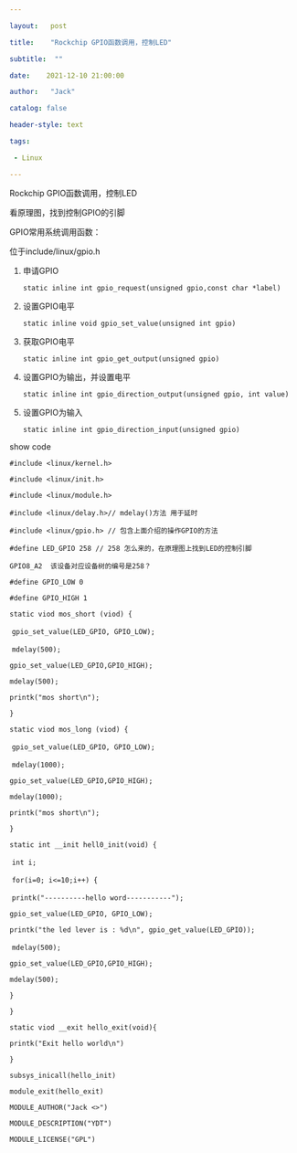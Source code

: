 ```yaml
---

layout:   post

title:    "Rockchip GPIO函数调用，控制LED"

subtitle:  ""

date:    2021-12-10 21:00:00

author:   "Jack"

catalog: false

header-style: text

tags:

 - Linux

---
```


Rockchip GPIO函数调用，控制LED

看原理图，找到控制GPIO的引脚

GPIO常用系统调用函数：

位于include/linux/gpio.h

1. 申请GPIO

   `static inline int gpio_request(unsigned gpio,const char *label)`

2. 设置GPIO电平

   `static inline void gpio_set_value(unsigned int gpio)`

3. 获取GPIO电平

   `static inline int gpio_get_output(unsigned gpio)`

4. 设置GPIO为输出，并设置电平

   `static inline int gpio_direction_output(unsigned gpio, int value)`

5. 设置GPIO为输入

   `static inline int gpio_direction_input(unsigned gpio)`



show code 

`#include <linux/kernel.h>`

`#include <linux/init.h>`

`#include <linux/module.h>`

`#include <linux/delay.h>// mdelay()方法 用于延时`

`#include <linux/gpio.h> // 包含上面介绍的操作GPIO的方法`

`#define LED_GPIO 258 // 258 怎么来的，在原理图上找到LED的控制引脚`

`GPIO8_A2  该设备对应设备树的编号是258？`

`#define GPIO_LOW 0`

`#define GPIO_HIGH 1`

`static viod mos_short (viod) {`

​	`gpio_set_value(LED_GPIO, GPIO_LOW);`

​	`mdelay(500);`

`gpio_set_value(LED_GPIO,GPIO_HIGH);`

`mdelay(500);`

`printk("mos short\n");`

`}`

`static viod mos_long (viod) {`

​	`gpio_set_value(LED_GPIO, GPIO_LOW);`

​	`mdelay(1000);`

`gpio_set_value(LED_GPIO,GPIO_HIGH);`

`mdelay(1000);`

`printk("mos short\n");`

`}`

`static int __init hell0_init(void) {`

​	`int i;`

​	`for(i=0; i<=10;i++) {`

​	`printk("----------hello word-----------");`

`gpio_set_value(LED_GPIO, GPIO_LOW);`

`printk("the led lever is : %d\n", gpio_get_value(LED_GPIO));`

​	`mdelay(500);`

`gpio_set_value(LED_GPIO,GPIO_HIGH);`

`mdelay(500);`

`}`

`}`

`static viod __exit hello_exit(void){`

`printk("Exit hello world\n")`

`}`

`subsys_inicall(hello_init)`

`module_exit(hello_exit)`



`MODULE_AUTHOR("Jack <>")`

`MODULE_DESCRIPTION("YDT")`

`MODULE_LICENSE("GPL")`



